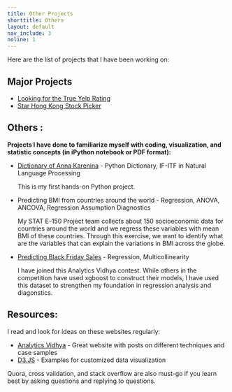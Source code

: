 ```yaml
---
title: Other Projects
shorttitle: Others
layout: default
nav_include: 3
noline: 1
---
```


Here are the list of projects that I have been working on:

## Major Projects
 
- [Looking for the True Yelp Rating](YelpReview.html) 
- [Star Hong Kong Stock Picker](starstockpicker.html)
 
 
## Others :
 
**Projects I have done to familiarize myself with coding, visualization, and statistic concepts (in iPython notebook or PDF format):**
- [Dictionary of Anna Karenina](https://github.com/vionwinnie/vionwinnie.github.io/blob/master/sideproj/AnnaKareninaLookUp.ipynb) - Python Dictionary, IF-ITF in Natural Language Processing

  This is my first hands-on Python project. 


- Predicting BMI from countries around the world - Regression, ANOVA, ANCOVA, Regression Assumption Diagnostics

  My STAT E-150 Project team collects about 150 socioeconomic data for countries around the world and we regress these variables with mean BMI of these countries. Through this exercise, we want to identify what are the variables that can explain the variations in BMI across the globe. 
  
  
- [Predicting Black Friday Sales](https://github.com/vionwinnie/vionwinnie.github.io/blob/master/sideproj/BlackFridayRegressionModel.ipynb) - Regression, Multicollinearity
 
   I have joined this Analytics Vidhya contest. While others in the competition have used xgboost to construct their models, I have used this dataset to strengthen my foundation in regression analysis and diagonstics.
 
 
## Resources:
I read and look for ideas on these websites regularly:
 
- [Analytics Vidhya](https://www.analyticsvidhya.com/) - Great website with posts on different techniques and case samples
- [D3.JS](https://github.com/d3/d3/wiki/Gallery) - Examples for customized data visualization 
 
 Quora, cross validation, and stack overflow are also must-go if you learn best by asking questions and replying to questions. 
